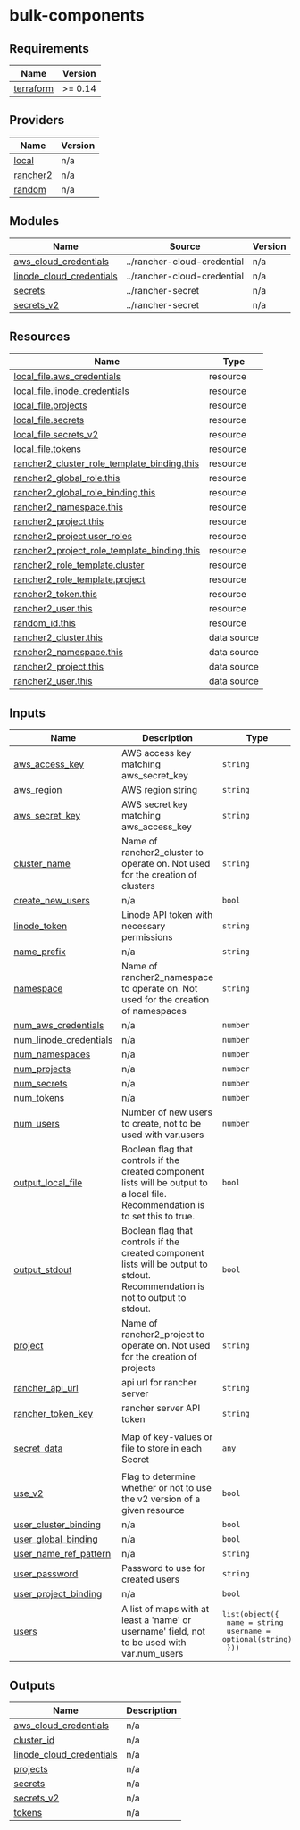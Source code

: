 # bulk-components

<!-- BEGINNING OF PRE-COMMIT-TERRAFORM DOCS HOOK -->
## Requirements

| Name | Version |
|------|---------|
| <a name="requirement_terraform"></a> [terraform](#requirement\_terraform) | >= 0.14 |

## Providers

| Name | Version |
|------|---------|
| <a name="provider_local"></a> [local](#provider\_local) | n/a |
| <a name="provider_rancher2"></a> [rancher2](#provider\_rancher2) | n/a |
| <a name="provider_random"></a> [random](#provider\_random) | n/a |

## Modules

| Name | Source | Version |
|------|--------|---------|
| <a name="module_aws_cloud_credentials"></a> [aws\_cloud\_credentials](#module\_aws\_cloud\_credentials) | ../rancher-cloud-credential | n/a |
| <a name="module_linode_cloud_credentials"></a> [linode\_cloud\_credentials](#module\_linode\_cloud\_credentials) | ../rancher-cloud-credential | n/a |
| <a name="module_secrets"></a> [secrets](#module\_secrets) | ../rancher-secret | n/a |
| <a name="module_secrets_v2"></a> [secrets\_v2](#module\_secrets\_v2) | ../rancher-secret | n/a |

## Resources

| Name | Type |
|------|------|
| [local_file.aws_credentials](https://registry.terraform.io/providers/hashicorp/local/latest/docs/resources/file) | resource |
| [local_file.linode_credentials](https://registry.terraform.io/providers/hashicorp/local/latest/docs/resources/file) | resource |
| [local_file.projects](https://registry.terraform.io/providers/hashicorp/local/latest/docs/resources/file) | resource |
| [local_file.secrets](https://registry.terraform.io/providers/hashicorp/local/latest/docs/resources/file) | resource |
| [local_file.secrets_v2](https://registry.terraform.io/providers/hashicorp/local/latest/docs/resources/file) | resource |
| [local_file.tokens](https://registry.terraform.io/providers/hashicorp/local/latest/docs/resources/file) | resource |
| [rancher2_cluster_role_template_binding.this](https://registry.terraform.io/providers/rancher/rancher2/latest/docs/resources/cluster_role_template_binding) | resource |
| [rancher2_global_role.this](https://registry.terraform.io/providers/rancher/rancher2/latest/docs/resources/global_role) | resource |
| [rancher2_global_role_binding.this](https://registry.terraform.io/providers/rancher/rancher2/latest/docs/resources/global_role_binding) | resource |
| [rancher2_namespace.this](https://registry.terraform.io/providers/rancher/rancher2/latest/docs/resources/namespace) | resource |
| [rancher2_project.this](https://registry.terraform.io/providers/rancher/rancher2/latest/docs/resources/project) | resource |
| [rancher2_project.user_roles](https://registry.terraform.io/providers/rancher/rancher2/latest/docs/resources/project) | resource |
| [rancher2_project_role_template_binding.this](https://registry.terraform.io/providers/rancher/rancher2/latest/docs/resources/project_role_template_binding) | resource |
| [rancher2_role_template.cluster](https://registry.terraform.io/providers/rancher/rancher2/latest/docs/resources/role_template) | resource |
| [rancher2_role_template.project](https://registry.terraform.io/providers/rancher/rancher2/latest/docs/resources/role_template) | resource |
| [rancher2_token.this](https://registry.terraform.io/providers/rancher/rancher2/latest/docs/resources/token) | resource |
| [rancher2_user.this](https://registry.terraform.io/providers/rancher/rancher2/latest/docs/resources/user) | resource |
| [random_id.this](https://registry.terraform.io/providers/hashicorp/random/latest/docs/resources/id) | resource |
| [rancher2_cluster.this](https://registry.terraform.io/providers/rancher/rancher2/latest/docs/data-sources/cluster) | data source |
| [rancher2_namespace.this](https://registry.terraform.io/providers/rancher/rancher2/latest/docs/data-sources/namespace) | data source |
| [rancher2_project.this](https://registry.terraform.io/providers/rancher/rancher2/latest/docs/data-sources/project) | data source |
| [rancher2_user.this](https://registry.terraform.io/providers/rancher/rancher2/latest/docs/data-sources/user) | data source |

## Inputs

| Name | Description | Type | Default | Required |
|------|-------------|------|---------|:--------:|
| <a name="input_aws_access_key"></a> [aws\_access\_key](#input\_aws\_access\_key) | AWS access key matching aws\_secret\_key | `string` | `null` | no |
| <a name="input_aws_region"></a> [aws\_region](#input\_aws\_region) | AWS region string | `string` | `"us-west-1"` | no |
| <a name="input_aws_secret_key"></a> [aws\_secret\_key](#input\_aws\_secret\_key) | AWS secret key matching aws\_access\_key | `string` | `null` | no |
| <a name="input_cluster_name"></a> [cluster\_name](#input\_cluster\_name) | Name of rancher2\_cluster to operate on. Not used for the creation of clusters | `string` | `"local"` | no |
| <a name="input_create_new_users"></a> [create\_new\_users](#input\_create\_new\_users) | n/a | `bool` | `true` | no |
| <a name="input_linode_token"></a> [linode\_token](#input\_linode\_token) | Linode API token with necessary permissions | `string` | `null` | no |
| <a name="input_name_prefix"></a> [name\_prefix](#input\_name\_prefix) | n/a | `string` | `""` | no |
| <a name="input_namespace"></a> [namespace](#input\_namespace) | Name of rancher2\_namespace to operate on. Not used for the creation of namespaces | `string` | `"default"` | no |
| <a name="input_num_aws_credentials"></a> [num\_aws\_credentials](#input\_num\_aws\_credentials) | n/a | `number` | `0` | no |
| <a name="input_num_linode_credentials"></a> [num\_linode\_credentials](#input\_num\_linode\_credentials) | n/a | `number` | `0` | no |
| <a name="input_num_namespaces"></a> [num\_namespaces](#input\_num\_namespaces) | n/a | `number` | `0` | no |
| <a name="input_num_projects"></a> [num\_projects](#input\_num\_projects) | n/a | `number` | `0` | no |
| <a name="input_num_secrets"></a> [num\_secrets](#input\_num\_secrets) | n/a | `number` | `0` | no |
| <a name="input_num_tokens"></a> [num\_tokens](#input\_num\_tokens) | n/a | `number` | `0` | no |
| <a name="input_num_users"></a> [num\_users](#input\_num\_users) | Number of new users to create, not to be used with var.users | `number` | `0` | no |
| <a name="input_output_local_file"></a> [output\_local\_file](#input\_output\_local\_file) | Boolean flag that controls if the created component lists will be output to a local file. Recommendation is to set this to true. | `bool` | `false` | no |
| <a name="input_output_stdout"></a> [output\_stdout](#input\_output\_stdout) | Boolean flag that controls if the created component lists will be output to stdout. Recommendation is not to output to stdout. | `bool` | `false` | no |
| <a name="input_project"></a> [project](#input\_project) | Name of rancher2\_project to operate on. Not used for the creation of projects | `string` | `"Default"` | no |
| <a name="input_rancher_api_url"></a> [rancher\_api\_url](#input\_rancher\_api\_url) | api url for rancher server | `string` | n/a | yes |
| <a name="input_rancher_token_key"></a> [rancher\_token\_key](#input\_rancher\_token\_key) | rancher server API token | `string` | n/a | yes |
| <a name="input_secret_data"></a> [secret\_data](#input\_secret\_data) | Map of key-values or file to store in each Secret | `any` | <pre>{<br>  "bulk_secret": "True"<br>}</pre> | no |
| <a name="input_use_v2"></a> [use\_v2](#input\_use\_v2) | Flag to determine whether or not to use the v2 version of a given resource | `bool` | `false` | no |
| <a name="input_user_cluster_binding"></a> [user\_cluster\_binding](#input\_user\_cluster\_binding) | n/a | `bool` | `false` | no |
| <a name="input_user_global_binding"></a> [user\_global\_binding](#input\_user\_global\_binding) | n/a | `bool` | `false` | no |
| <a name="input_user_name_ref_pattern"></a> [user\_name\_ref\_pattern](#input\_user\_name\_ref\_pattern) | n/a | `string` | `""` | no |
| <a name="input_user_password"></a> [user\_password](#input\_user\_password) | Password to use for created users | `string` | n/a | yes |
| <a name="input_user_project_binding"></a> [user\_project\_binding](#input\_user\_project\_binding) | n/a | `bool` | `false` | no |
| <a name="input_users"></a> [users](#input\_users) | A list of maps with at least a 'name' or username' field, not to be used with var.num\_users | <pre>list(object({<br>    name     = string<br>    username = optional(string)<br>  }))</pre> | `[]` | no |

## Outputs

| Name | Description |
|------|-------------|
| <a name="output_aws_cloud_credentials"></a> [aws\_cloud\_credentials](#output\_aws\_cloud\_credentials) | n/a |
| <a name="output_cluster_id"></a> [cluster\_id](#output\_cluster\_id) | n/a |
| <a name="output_linode_cloud_credentials"></a> [linode\_cloud\_credentials](#output\_linode\_cloud\_credentials) | n/a |
| <a name="output_projects"></a> [projects](#output\_projects) | n/a |
| <a name="output_secrets"></a> [secrets](#output\_secrets) | n/a |
| <a name="output_secrets_v2"></a> [secrets\_v2](#output\_secrets\_v2) | n/a |
| <a name="output_tokens"></a> [tokens](#output\_tokens) | n/a |
<!-- END OF PRE-COMMIT-TERRAFORM DOCS HOOK -->
